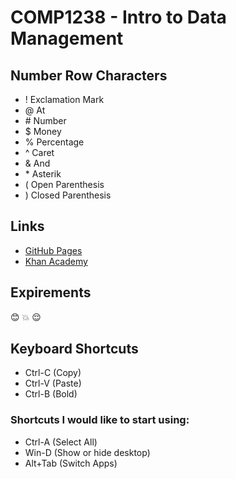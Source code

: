 # COMP1238 - Intro to Data Management
## Number Row Characters
* ! Exclamation Mark
* @ At
* \# Number
* $ Money
* % Percentage
* ^ Caret
* & And
* \* Asterik
* ( Open Parenthesis
* ) Closed Parenthesis
## Links
* [GitHub Pages](https://pages.github.com/)
* [Khan Academy](https://www.khanacademy.org/)
## Expirements
:blush: :boom: :relieved:
## Keyboard Shortcuts
- Ctrl-C (Copy)
- Ctrl-V (Paste)
- Ctrl-B (Bold)
### Shortcuts I would like to start using:
- Ctrl-A (Select All)
- Win-D (Show or hide desktop)
- Alt+Tab (Switch Apps)
